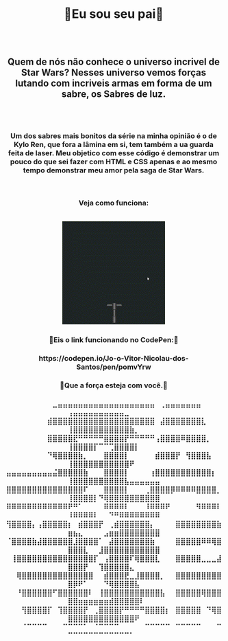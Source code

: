 <span align=center>
<h1 >🌌Eu sou seu pai🌌</h1><br><br>
<h2 >Quem de nós não conhece o universo incrivel de Star Wars? Nesses universo vemos forças lutando com incriveis armas em forma de um sabre, os Sabres de luz.</h2> <br><br>
<h3 >Um dos sabres mais bonitos da série na minha opinião é o de Kylo Ren, que fora a lâmina em si, tem também a ua guarda feita de laser. Meu objetico com esse código é demonstrar um pouco do que sei fazer com HTML e CSS apenas e ao mesmo tempo demonstrar meu amor pela saga de Star Wars.</h3> <br>
<h3 >Veja como funciona:</h3><br>
<div align=center>
  <img src="git sabre.gif" alt="gif" autoplay>
</div>
  <h3>🔗Eis o link funcionando no CodePen:🔗</h3>
  <h3>https://codepen.io/Jo-o-Vitor-Nicolau-dos-Santos/pen/pomvYrw</h3>
  <h3>🌟Que a força esteja com você.🌟</h3>
  <h3>
    ⠀⠀⠀⠀⠀⠀⠀⠀⠀⣀⣤⣤⣤⣤⣤⣤⣤⣤⣤⣤⣤⣤⣤⣤⣤⣤⣤⣤⣤⠀⢀⣤⣤⣤⣤⣤⣤⣤⠀⠀⠀⠀⢠⣤⣤⣤⣤⣤⣤⣤⣤⣤⣤⣀⠀⠀⠀⠀⠀⠀
⠀⠀⠀⠀⠀⠀⠀⠀⣾⣿⣿⣿⣿⣿⣿⣿⣿⣿⣿⣿⣿⣿⣿⣿⣿⣿⣿⣿⣿⠀⣼⣿⣿⣿⣿⣿⣿⣿⣇⠀⠀⠀⢸⣿⣿⣿⣿⣿⣿⣿⣿⣿⣿⣿⣷⡀⠀⠀⠀⠀
⠀⠀⠀⠀⠀⠀⠀⠀⣿⣿⣿⣿⣿⣟⠛⠛⠛⠛⠛⣿⣿⣿⣿⡟⠛⠛⠛⠛⠛⢠⣿⣿⣿⣿⠿⣿⣿⣿⣿⡀⠀⠀⢸⣿⣿⣿⣿⡏⠉⠉⢉⣿⣿⣿⣿⡇⠀⠀⠀⠀
⠀⠀⠀⠀⠀⠀⠀⠀⠙⢿⣿⣿⣿⣿⣷⡀⠀⠀⠀⣿⣿⣿⣿⡇⠀⠀⠀⠀⠀⣾⣿⣿⣿⡟⠀⢻⣿⣿⣿⣧⠀⠀⢸⣿⣿⣿⣿⣿⣿⣿⣿⣿⣿⣿⠟⠀⠀⠀⠀⠀
⣤⣤⣤⣤⣤⣤⣤⣤⣤⣬⣿⣿⣿⣿⣿⣷⠀⠀⠀⣿⣿⣿⣿⡇⠀⠀⠀⠀⢰⣿⣿⣿⣿⣿⣿⣿⣿⣿⣿⣿⡆⠀⢸⣿⣿⣿⣿⣿⣿⣿⣿⣿⣿⣧⣤⣤⣤⣤⣤⣤
⣿⣿⣿⣿⣿⣿⣿⣿⣿⣿⣿⣿⣿⣿⣿⠏⠀⠀⠀⣿⣿⣿⣿⡇⠀⠀⠀⢀⣿⣿⣿⣿⡿⠿⠿⠿⠿⣿⣿⣿⣿⡀⢸⣿⣿⣿⣿⡇⠙⢿⣿⣿⣿⣿⣿⣿⣿⣿⣿⣿
⠿⠿⠿⠿⠿⠿⠿⠿⠿⠿⠿⠿⠟⠛⠁⠀⠀⠀⠀⠿⠿⠿⠿⠇⠀⠀⠀⠸⠿⠿⠿⠟⠀⠀⠀⠀⠀⠻⠿⠿⠿⠇⠸⠿⠿⠿⠿⠇⠀⠀⠙⠛⠿⠿⠿⠿⠿⠿⠿⠿
⢻⣿⣿⣿⣿⡄⢠⣿⣿⣿⣿⣿⡆⠀⣾⣿⣿⣿⡟⠀⢀⣾⣿⣿⣿⣿⣿⣿⡄⠀⠀⠀⠀⣿⣿⣿⣿⣿⣿⣿⣿⣷⣶⣦⣄⠀⠀⠀⠀⣠⣶⣶⣿⣿⣿⣿⣿⣿⣿⣿
⠈⣿⣿⣿⣿⣷⣼⣿⣿⣿⣿⣿⣿⣸⣿⣿⣿⣿⠁⠀⣼⣿⣿⣿⣿⣿⣿⣿⣷⠀⠀⠀⠀⣿⣿⣿⣿⣿⠿⠿⢿⣿⣿⣿⣿⣇⠀⠀⣸⣿⣿⣿⣿⣿⣿⣿⣿⣿⣿⣿
⠀⢸⣿⣿⣿⣿⣿⣿⣿⣿⣿⣿⣿⣿⣿⣿⣿⡏⠀⢠⣿⣿⣿⣿⠏⢿⣿⣿⣿⣇⠀⠀⠀⣿⣿⣿⣿⣿⣀⣀⣀⣼⣿⣿⣿⡟⠀⠀⢹⣿⣿⣿⣿⣿⣄⠀⠀⠀⠀⠀
⠀⠀⢿⣿⣿⣿⣿⣿⣿⣿⣿⣿⣿⣿⣿⣿⣿⠀⠀⣾⣿⣿⣿⣟⣀⣸⣿⣿⣿⣿⡀⠀⠀⣿⣿⣿⣿⣿⣿⣿⣿⣿⣿⡿⠟⠁⠀⠀⠀⠙⢿⣿⣿⣿⣿⣧⠀⠀⠀⠀
⠀⠀⠘⣿⣿⣿⣿⣿⣿⠋⣿⣿⣿⣿⣿⣿⠇⠀⢸⣿⣿⣿⣿⣿⣿⣿⣿⣿⣿⣿⣧⠀⠀⣿⣿⣿⣿⣿⢿⣿⣿⣿⣿⣿⣶⣶⣶⣶⣶⣶⣾⣿⣿⣿⣿⣿⠇⠀⠀⠀
⠀⠀⠀⢻⣿⣿⣿⣿⡏⠀⢹⣿⣿⣿⣿⡟⠀⢀⣿⣿⣿⣿⡟⠛⠛⠛⠛⣿⣿⣿⣿⡆⠀⣿⣿⣿⣿⣿⠀⠙⢿⣿⣿⣿⣿⣿⣿⣿⣿⣿⣿⣿⣿⣿⣿⠟⠀⠀⠀⠀
⠀⠀⠀⠈⠉⠉⠉⠉⠀⠀⠀⠉⠉⠉⠉⠁⠀⠈⠉⠉⠉⠉⠀⠀⠀⠀⠀⠉⠉⠉⠉⠉⠀⠉⠉⠉⠉⠉⠀⠀⠀⠉⠉⠉⠉⠉⠉⠉⠉⠉⠉⠉⠉⠉⠁⠀⠀⠀⠀⠀
  </h3>
</span>
